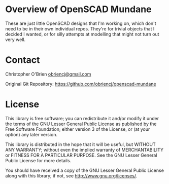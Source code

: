 # Overview of OpenSCAD Mundane

These are just little OpenSCAD designs that I'm working on, which
don't need to be in their own individual repos. They're for trivial
objects that I decided I wanted, or for silly attempts at modelling
that might not turn out very well.


# Contact

Christopher O'Brien <obriencj@gmail.com>

Original Git Repository: https://github.com/obriencj/openscad-mundane


# License

This library is free software; you can redistribute it and/or modify it under the terms of the GNU Lesser General Public License as published by the Free Software Foundation; either version 3 of the License, or (at your option) any later version.

This library is distributed in the hope that it will be useful, but WITHOUT ANY WARRANTY; without even the implied warranty of MERCHANTABILITY or FITNESS FOR A PARTICULAR PURPOSE. See the GNU Lesser General Public License for more details.

You should have received a copy of the GNU Lesser General Public License along with this library; if not, see http://www.gnu.org/licenses/.

